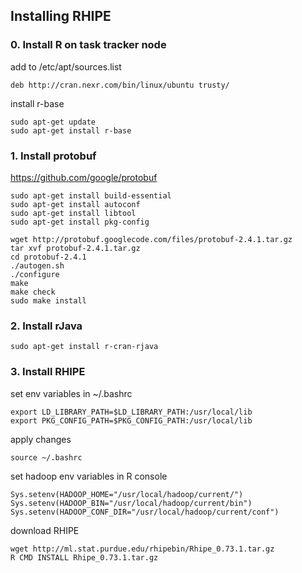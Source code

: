 ## Installing RHIPE ##

### 0. Install R on task tracker node ###

add to /etc/apt/sources.list

	deb http://cran.nexr.com/bin/linux/ubuntu trusty/
	
install r-base

	sudo apt-get update
	sudo apt-get install r-base
	

### 1. Install protobuf ###

https://github.com/google/protobuf

	sudo apt-get install build-essential
	sudo apt-get install autoconf
	sudo apt-get install libtool
	sudo apt-get install pkg-config

	wget http://protobuf.googlecode.com/files/protobuf-2.4.1.tar.gz
	tar xvf protobuf-2.4.1.tar.gz
	cd protobuf-2.4.1
	./autogen.sh
	./configure
	make
	make check
	sudo make install


### 2. Install rJava ###

	sudo apt-get install r-cran-rjava
		
	
### 3. Install RHIPE ###

set env variables in ~/.bashrc

	export LD_LIBRARY_PATH=$LD_LIBRARY_PATH:/usr/local/lib
	export PKG_CONFIG_PATH=$PKG_CONFIG_PATH:/usr/local/lib
	
apply changes

	source ~/.bashrc
	
set hadoop env variables in R console

	Sys.setenv(HADOOP_HOME="/usr/local/hadoop/current/")
	Sys.setenv(HADOOP_BIN="/usr/local/hadoop/current/bin")
	Sys.setenv(HADOOP_CONF_DIR="/usr/local/hadoop/current/conf")
	
	
download RHIPE

	wget http://ml.stat.purdue.edu/rhipebin/Rhipe_0.73.1.tar.gz
	R CMD INSTALL Rhipe_0.73.1.tar.gz




